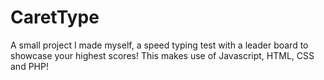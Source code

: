 # CaretType
A small project I made myself, a speed typing test with a leader board to showcase your highest scores!
This makes use of Javascript, HTML, CSS and PHP!
